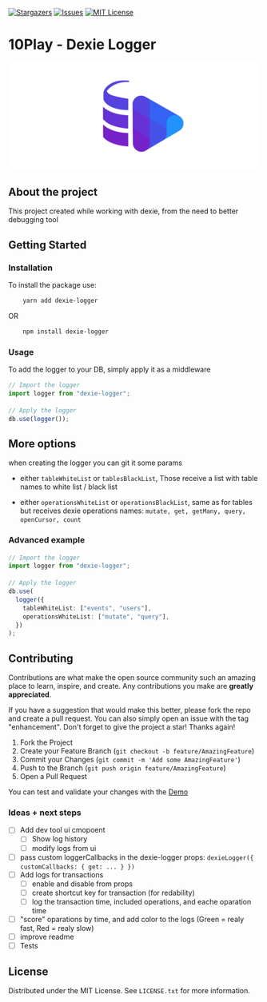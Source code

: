 [![Stargazers][stars-shield]][stars-url]
[![Issues][issues-shield]][issues-url]
[![MIT License][license-shield]][license-url]

# 10Play - Dexie Logger

![dexie logger logo](./assets/dexie-logger-in-the-middle.png)

## About the project

This project created while working with dexie, from the need to better debugging tool

## Getting Started

### Installation

To install the package use:

```bash
    yarn add dexie-logger
```

OR

```bash
    npm install dexie-logger
```

### Usage

To add the logger to your DB, simply apply it as a middleware

```typescript
// Import the logger
import logger from "dexie-logger";

// Apply the logger
db.use(logger());
```

## More options

when creating the logger you can git it some params

- either `tableWhiteList` or `tablesBlackList`, Those receive a list with table names to white list / black list

- either `operationsWhiteList` or `operationsBlackList`, same as for tables but receives dexie operations names: `mutate, get, getMany, query, openCursor, count`

### Advanced example

```typescript
// Import the logger
import logger from "dexie-logger";

// Apply the logger
db.use(
  logger({
    tableWhiteList: ["events", "users"],
    operationsWhiteList: ["mutate", "query"],
  })
);
```

## Contributing

Contributions are what make the open source community such an amazing place to learn, inspire, and create. Any contributions you make are **greatly appreciated**.

If you have a suggestion that would make this better, please fork the repo and create a pull request. You can also simply open an issue with the tag "enhancement".
Don't forget to give the project a star! Thanks again!

1. Fork the Project
2. Create your Feature Branch (`git checkout -b feature/AmazingFeature`)
3. Commit your Changes (`git commit -m 'Add some AmazingFeature'`)
4. Push to the Branch (`git push origin feature/AmazingFeature`)
5. Open a Pull Request

You can test and validate your changes with the [Demo](./demo/README.md)

### Ideas + next steps

- [ ] Add dev tool ui cmopoent 
    - [ ] Show log history
    - [ ] modify logs from ui
- [ ] pass custom loggerCallbacks in the dexie-logger props:
    `
        dexieLogger({
            customCallbacks: {
                get: ...
            }
        })
    `
- [ ] Add logs for transactions
    - [ ] enable and disable from props
    - [ ] create shortcut key for transaction (for redability)
    - [ ] log the transaction time, included operations, and eache oparation time
- [ ] "score" oparations by time, and add color to the logs (Green = realy fast, Red = realy slow)
- [ ] improve readme 
- [ ] Tests

## License

Distributed under the MIT License. See `LICENSE.txt` for more information.

[stars-shield]: https://img.shields.io/github/stars/10play/dexie-logger.svg?style=for-the-badge
[stars-url]: https://github.com/10play/dexie-logger/stargazers
[issues-shield]: https://img.shields.io/github/issues/10play/dexie-logger.svg?style=for-the-badge
[issues-url]: https://github.com/10play/dexie-logger/issues
[license-shield]: https://img.shields.io/github/license/10play/dexie-logger.svg?style=for-the-badge
[license-url]: https://github.com/10play/dexie-logger/blob/master/LICENSE.txt
